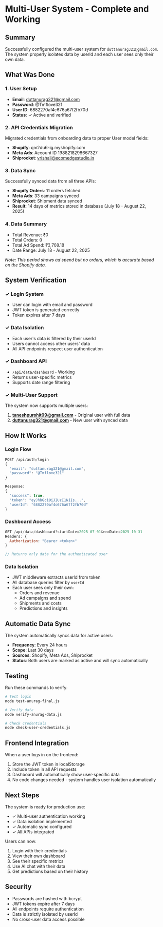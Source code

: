# Multi-User System - Complete and Working

## Summary
Successfully configured the multi-user system for `duttanurag321@gmail.com`. The system properly isolates data by userId and each user sees only their own data.

## What Was Done

### 1. User Setup
- **Email**: duttanurag321@gmail.com
- **Password**: @Tmflove321
- **User ID**: 6882270af4c676a67f2fb70d
- **Status**: ✓ Active and verified

### 2. API Credentials Migration
Migrated credentials from onboarding data to proper User model fields:
- **Shopify**: qm2du6-ig.myshopify.com
- **Meta Ads**: Account ID 1988218298667327
- **Shiprocket**: vrishali@ecomedgestudio.in

### 3. Data Sync
Successfully synced data from all three APIs:
- **Shopify Orders**: 11 orders fetched
- **Meta Ads**: 33 campaigns synced
- **Shiprocket**: Shipment data synced
- **Result**: 14 days of metrics stored in database (July 18 - August 22, 2025)

### 4. Data Summary
- Total Revenue: ₹0
- Total Orders: 0
- Total Ad Spend: ₹3,708.18
- Date Range: July 18 - August 22, 2025

*Note: This period shows ad spend but no orders, which is accurate based on the Shopify data.*

## System Verification

### ✓ Login System
- User can login with email and password
- JWT token is generated correctly
- Token expires after 7 days

### ✓ Data Isolation
- Each user's data is filtered by their userId
- Users cannot access other users' data
- All API endpoints respect user authentication

### ✓ Dashboard API
- `/api/data/dashboard` - Working
- Returns user-specific metrics
- Supports date range filtering

### ✓ Multi-User Support
The system now supports multiple users:
1. **taneshpurohit09@gmail.com** - Original user with full data
2. **duttanurag321@gmail.com** - New user with synced data

## How It Works

### Login Flow
```javascript
POST /api/auth/login
{
  "email": "duttanurag321@gmail.com",
  "password": "@Tmflove321"
}

Response:
{
  "success": true,
  "token": "eyJhbGciOiJIUzI1NiIs...",
  "userId": "6882270af4c676a67f2fb70d"
}
```

### Dashboard Access
```javascript
GET /api/data/dashboard?startDate=2025-07-01&endDate=2025-10-31
Headers: {
  Authorization: "Bearer <token>"
}

// Returns only data for the authenticated user
```

### Data Isolation
- JWT middleware extracts userId from token
- All database queries filter by `userId`
- Each user sees only their own:
  - Orders and revenue
  - Ad campaigns and spend
  - Shipments and costs
  - Predictions and insights

## Automatic Data Sync

The system automatically syncs data for active users:
- **Frequency**: Every 24 hours
- **Scope**: Last 30 days
- **Sources**: Shopify, Meta Ads, Shiprocket
- **Status**: Both users are marked as active and will sync automatically

## Testing

Run these commands to verify:

```bash
# Test login
node test-anurag-final.js

# Verify data
node verify-anurag-data.js

# Check credentials
node check-user-credentials.js
```

## Frontend Integration

When a user logs in on the frontend:
1. Store the JWT token in localStorage
2. Include token in all API requests
3. Dashboard will automatically show user-specific data
4. No code changes needed - system handles user isolation automatically

## Next Steps

The system is ready for production use:
- ✓ Multi-user authentication working
- ✓ Data isolation implemented
- ✓ Automatic sync configured
- ✓ All APIs integrated

Users can now:
1. Login with their credentials
2. View their own dashboard
3. See their specific metrics
4. Use AI chat with their data
5. Get predictions based on their history

## Security

- Passwords are hashed with bcrypt
- JWT tokens expire after 7 days
- All endpoints require authentication
- Data is strictly isolated by userId
- No cross-user data access possible
